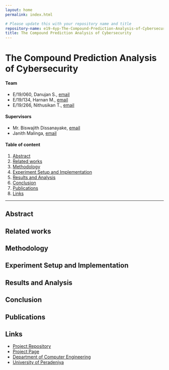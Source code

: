 ```yaml
---
layout: home
permalink: index.html

# Please update this with your repository name and title
repository-name: e19-4yp-The-Compound-Prediction-Analysis-of-Cybersecurity
title: The Compound Prediction Analysis of Cybersecurity
---
```


[comment]: # "This is the standard layout for the project, but you can clean this and use your own template"

# The Compound Prediction Analysis of Cybersecurity

#### Team

- E/19/060, Danujan S., [email](mailto:e19060@eng.pdn.ac.lk)
- E/19/134, Harnan M., [email](mailto:e19134@eng.pdn.ac.lk)
- E/19/266, Nithusikan T., [email](mailto:e19266@eng.pdn.ac.lk)

#### Supervisors

- Mr. Biswajith Dissanayake, [email](mailto:biswajithd@eng.pdn.ac.lk)
- Janith Malinga, [email](mailto:name@eng.pdn.ac.lk)

#### Table of content

1. [Abstract](#abstract)
2. [Related works](#related-works)
3. [Methodology](#methodology)
4. [Experiment Setup and Implementation](#experiment-setup-and-implementation)
5. [Results and Analysis](#results-and-analysis)
6. [Conclusion](#conclusion)
7. [Publications](#publications)
8. [Links](#links)

---

<!-- 
DELETE THIS SAMPLE before publishing to GitHub Pages !!!
This is a sample image, to show how to add images to your page. To learn more options, please refer [this](https://projects.ce.pdn.ac.lk/docs/faq/how-to-add-an-image/)
![Sample Image](./images/sample.png) 
-->


## Abstract

## Related works

## Methodology

## Experiment Setup and Implementation

## Results and Analysis

## Conclusion

## Publications
[//]: # "Note: Uncomment each once you uploaded the files to the repository"

<!-- 1. [Semester 7 report](./) -->
<!-- 2. [Semester 7 slides](./) -->
<!-- 3. [Semester 8 report](./) -->
<!-- 4. [Semester 8 slides](./) -->
<!-- 5. Author 1, Author 2 and Author 3 "Research paper title" (2021). [PDF](./). -->


## Links

[//]: # ( NOTE: EDIT THIS LINKS WITH YOUR REPO DETAILS )

- [Project Repository](https://github.com/cepdnaclk/e19-4yp-The-Compound-Prediction-Analysis-of-Cybersecurity)
- [Project Page](https://cepdnaclk.github.io/e19-4yp-The-Compound-Prediction-Analysis-of-Cybersecurity)
- [Department of Computer Engineering](http://www.ce.pdn.ac.lk/)
- [University of Peradeniya](https://eng.pdn.ac.lk/)

[//]: # "Please refer this to learn more about Markdown syntax"
[//]: # "https://github.com/adam-p/markdown-here/wiki/Markdown-Cheatsheet"

